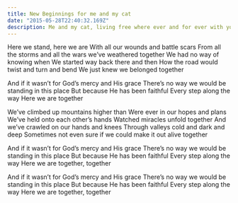 ```yaml
---
title: New Beginnings for me and my cat
date: "2015-05-28T22:40:32.169Z"
description: Me and my cat, living free where ever and for ever with you my love, all together.
---
```


Here we stand, here we are
With all our wounds and battle scars
From all the storms and all the wars we’ve weathered together
We had no way of knowing when
We started way back there and then
How the road would twist and turn and bend
We just knew we belonged together

And if it wasn’t for God’s mercy and His grace
There’s no way we would be standing in this place
But because He has been faithful
Every step along the way
Here we are together

We’ve climbed up mountains higher than
Were ever in our hopes and plans
We’ve held onto each other’s hands
Watched miracles unfold together
And we’ve crawled on our hands and knees
Through valleys cold and dark and deep
Sometimes not even sure if we could make it out alive together

And if it wasn’t for God’s mercy and His grace
There’s no way we would be standing in this place
But because He has been faithful
Every step along the way
Here we are together, together

And if it wasn’t for God’s mercy and His grace
There’s no way we would be standing in this place
But because He has been faithful
Every step along the way
Here we are together, together